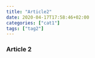 ```yaml
---
title: "Article2"
date: 2020-04-17T17:58:46+02:00
categories: ["cat1"]
tags: ["tag2"]
---
```


### Article 2

